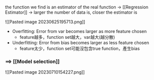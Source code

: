 the function we find is an estimator of the real function ->  [[Regression Estimator]]
-> larger the number of data is, closer the estimator is

![[Pasted image 20230625195713.png]]
+ Overfitting: Error from var becomes larger as more feature chosen
	+ feature越多，function set越大，var越大(越分散)
+ Underfitting: Error from bias becomes larger as less feature chosen
	+ feature太少，function set可能沒包含true function，產生bias

###   ==> [[Model selection]]

![[Pasted image 20230710154227.png]]
